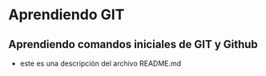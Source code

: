 # Aprendiendo GIT
## Aprendiendo comandos iniciales de GIT y Github
- este es una descripción del archivo README.md
